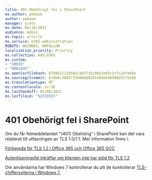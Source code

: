 ```yaml
---
title: 401 Obehörigt fel i SharePoint
ms.author: pebaum
author: pebaum
manager: scotv
ms.date: 04/14/2021
audience: Admin
ms.topic: article
ms.service: o365-administration
ROBOTS: NOINDEX, NOFOLLOW
localization_priority: Priority
ms.collection: Adm_O365
ms.custom:
- "10935"
- "9001435"
ms.openlocfilehash: 6799b2112458a7ab3715c9b63e03c2c7ca3fe6be
ms.sourcegitcommit: 6c6b0c3885f33b08db929fe0b6496508d31fa2d6
ms.translationtype: MT
ms.contentlocale: sv-SE
ms.lasthandoff: 05/06/2021
ms.locfileid: "52233531"
---
```

# <a name="401-unauthorized-error-in-sharepoint"></a>401 Obehörigt fel i SharePoint

Om du får felmeddelandet "(401) Obehörig" i SharePoint kan det vara relaterat till utfasningen av TLS 1.0/1.1. Mer information finns i:

[Förbereda för TLS 1.2 i Office 365 och Office 365 GCC](https://docs.microsoft.com/microsoft-365/compliance/prepare-tls-1.2-in-office-365)

[Autentiseringsfel inträffar om klienten inte har stöd för TLS 1.2](https://review.docs.microsoft.com/sharepoint/troubleshoot/administration/authentication-errors-tls12-support)

Om användarna har Windows 7 kontrollerar du att de kontrollerar [TLS-chiffersviterna i Windows 7.](https://docs.microsoft.com/windows/win32/secauthn/tls-cipher-suites-in-windows-7)